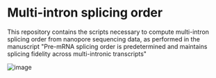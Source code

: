 # Multi-intron splicing order

This repository contains the scripts necessary to compute multi-intron splicing order from nanopore sequencing data, as performed in the manuscript "Pre-mRNA splicing order is predetermined and maintains splicing fidelity across multi-intronic transcripts"

![image](https://user-images.githubusercontent.com/15146555/213518357-7d7b46ed-4ce7-45de-b163-e826ccd44606.png)
